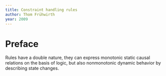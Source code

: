 ```yaml
---
title: Constraint handling rules
author: Thom Frühwirth
year: 2009
---
```


# Preface

Rules have a double nature, they can express monotonic static causal
relations on the basis of logic, but also nonmonotonic dynamic
behavior by describing state changes.
